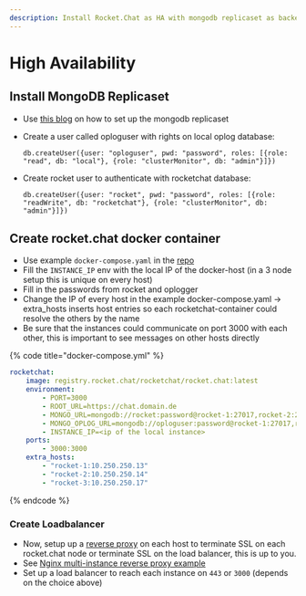 ```yaml
---
description: Install Rocket.Chat as HA with mongodb replicaset as backend
---
```


# High Availability

## Install MongoDB Replicaset

* Use [this blog](https://medium.com/@gargar454/deploy-a-mongodb-cluster-in-steps-9-using-docker-49205e231319#.8dfln7n8c) on how to set up the mongodb replicaset
*   Create a user called oploguser with rights on local oplog database:

    `db.createUser({user: "oploguser", pwd: "password", roles: [{role: "read", db: "local"}, {role: "clusterMonitor", db: "admin"}]})`
*   Create rocket user to authenticate with rocketchat database:

    `db.createUser({user: "rocket", pwd: "password", roles: [{role: "readWrite", db: "rocketchat"}, {role: "clusterMonitor", db: "admin"}]})`

## Create rocket.chat docker container

* Use example `docker-compose.yaml` in the [repo](https://github.com/RocketChat/Docker.Official.Image)
* Fill the `INSTANCE_IP` env with the local IP of the docker-host (in a 3 node setup this is unique on every host)
* Fill in the passwords from rocket and oplogger
* Change the IP of every host in the example docker-compose.yaml -> extra\_hosts inserts host entries so each rocketchat-container could resolve the others by the name
* Be sure that the instances could communicate on port 3000 with each other, this is important to see messages on other hosts directly

{% code title="docker-compose.yml" %}
```yaml
rocketchat:
    image: registry.rocket.chat/rocketchat/rocket.chat:latest
    environment:
        - PORT=3000
        - ROOT_URL=https://chat.domain.de
        - MONGO_URL=mongodb://rocket:password@rocket-1:27017,rocket-2:27017,rocket-3:27017/rocketchat?authSource=admin&replicaSet=rs0&w=majority
        - MONGO_OPLOG_URL=mongodb://oploguser:password@rocket-1:27017,rocket-2:27017,rocket-3:27017/local?authSource=admin&replicaSet=rs0
        - INSTANCE_IP=<ip of the local instance>
    ports:
        - 3000:3000
    extra_hosts:
        - "rocket-1:10.250.250.13"
        - "rocket-2:10.250.250.14"
        - "rocket-3:10.250.250.17"
```
{% endcode %}

### Create Loadbalancer

* Now, setup up a [reverse proxy](../../../other-deployment-methods/manual-installation/extras/configuring-ssl-reverse-proxy.md) on each host to terminate SSL on each rocket.chat node or terminate SSL on the load balancer, this is up to you.
* See [Nginx multi-instance reverse proxy example](https://docs.rocket.chat/installation/manual-installation/multiple-instances-to-improve-performance#update-your-nginx-proxy-config)
* Set up a load balancer to reach each instance on `443` or `3000` (depends on the choice above)
